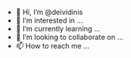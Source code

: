 - 👋 Hi, I’m @deividinis
- 👀 I’m interested in ...
- 🌱 I’m currently learning ...
- 💞️ I’m looking to collaborate on ...
- 📫 How to reach me ...

<!---
deividinis/deividinis is a ✨ special ✨ repository because its `README.md` (this file) appears on your GitHub profile.
You can click the Preview link to take a look at your changes.
--->
